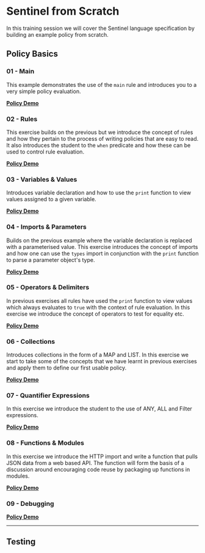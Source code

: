 # Sentinel from Scratch

In this training session we will cover the Sentinel language specification by building an example policy from scratch.

## Policy Basics

### 01 - Main

This example demonstrates the use of the `main` rule and introduces you to a very simple policy evaluation.

**[Policy Demo](https://play.sentinelproject.io/p/u_rXzxfyaYc)**

### 02 - Rules

This exercise builds on the previous but we introduce the concept of rules and how they pertain to the process of writing policies that are easy to read. It also introduces the student to the `when` predicate and how these can be used to control rule evaluation.

**[Policy Demo](https://play.sentinelproject.io/p/6-nB7iAGr8U)**

### 03 - Variables & Values

Introduces variable declaration and how to use the `print` function to view values assigned to a given variable.

**[Policy Demo](https://play.sentinelproject.io/p/oUeCImvOEmj)**

### 04 - Imports & Parameters

Builds on the previous example where the variable declaration is replaced with a parameterised value. This exercise introduces the concept of imports and how one can use the `types` import in conjunction with the `print` function to parse a parameter object's type.

**[Policy Demo](https://play.sentinelproject.io/p/keSyw7yDc7b)**

### 05 - Operators & Delimiters

In previous exercises all rules have used the `print` function to view values which always evaluates to `true` with the context of rule evaluation. In this exercise we introduce the concept of operators to test for equality etc.

**[Policy Demo](https://play.sentinelproject.io/p/FMlwOPJ4IuQ)**

### 06 - Collections

Introduces collections in the form of a MAP and LIST. In this exercise we start to take some of the concepts that we have learnt in previous exercises and apply them to define our first usable policy.

**[Policy Demo](https://play.sentinelproject.io/p/QFYua02m5FL)**

### 07 - Quantifier Expressions

In this exercise we introduce the student to the use of ANY, ALL and Filter expressions.

**[Policy Demo](https://play.sentinelproject.io/p/8DmRTFdBeTN)**

### 08 - Functions & Modules

In this exercise we introduce the HTTP import and write a function that pulls JSON data from a web based API. The function will form the basis of a discussion around encouraging code reuse by packaging up functions in modules.

**[Policy Demo](https://play.sentinelproject.io/p/c6z9r5eaVF4)**

### 09 - Debugging

**[Policy Demo](https://play.sentinelproject.io/p/X5rEMTomAiB)**

---

## Testing


